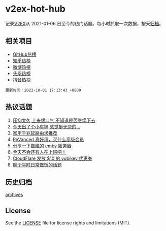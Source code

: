 # v2ex-hot-hub

 记录[V2EX](https://www.v2ex.com/)从 2021-01-06 日至今的热门话题。每小时抓取一次数据，按天[归档](archives)。
 
 ## 相关项目

- [GitHub热榜](https://github.com/lonnyzhang423/github-hot-hub)
- [知乎热榜](https://github.com/lonnyzhang423/zhihu-hot-hub)
- [微博热榜](https://github.com/lonnyzhang423/weibo-hot-hub)
- [头条热榜](https://github.com/lonnyzhang423/toutiao-hot-hub)
- [抖音热榜](https://github.com/lonnyzhang423/douyin-hot-hub)


 `更新时间：2022-10-01 17:13:43 +0800`

## 热议话题

1. [压抑太久,上来缓口气,不知道是否继续下去](https://www.v2ex.com/t/884090)
1. [今天出了个小车祸,感觉挺无奈的...](https://www.v2ex.com/t/884077)
1. [家用千兆软路由求推荐](https://www.v2ex.com/t/884107)
1. [ReVanced 真好用，买什么高级会员](https://www.v2ex.com/t/884175)
1. [分享一下自建的 emby 服务器](https://www.v2ex.com/t/884075)
1. [今天不会还有人在上班吧！](https://www.v2ex.com/t/884171)
1. [CloudFlare 发放 $10 的 yubikey 优惠券](https://www.v2ex.com/t/884118)
1. [聊个平时日常做饭的话题](https://www.v2ex.com/t/884155)

## 历史归档

[archives](archives)

## License

See the [LICENSE](LICENSE) file for license rights and limitations (MIT).
